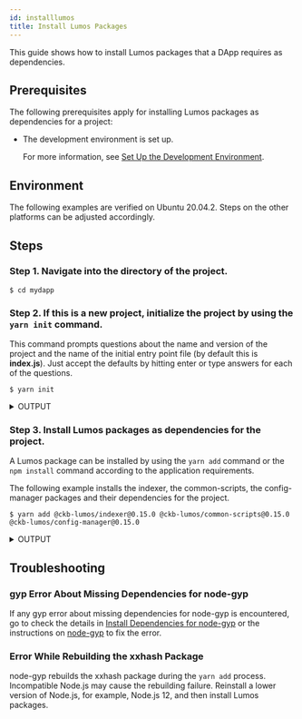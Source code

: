 ```yaml
---
id: installlumos
title: Install Lumos Packages
---
```

This guide shows how to install Lumos packages that a DApp requires as dependencies. <!--For the projects that have already listed Lumos packages as dependencies, just run `yarn install` in the projects directly to install the packages.--> 

## Prerequisites

The following prerequisites apply for installing Lumos packages as dependencies for a project:

- The development environment is set up. 

  For more information, see [Set Up the Development Environment](../preparation/setupsystem).

## Environment

The following examples are verified on Ubuntu 20.04.2. Steps on the other platforms can be adjusted accordingly.

## Steps

### **Step 1. Navigate into the directory of the project.**

```
$ cd mydapp
```

### **Step 2. If this is a new project, initialize the project by using the `yarn init` command.**

This command prompts questions about the name and version of the project and the name of the initial entry point file (by default this is **index.js**). Just accept the defaults by hitting enter or type answers for each of the questions.

```
$ yarn init
```

<details><summary>OUTPUT</summary>
<p>




```shell
yarn init v1.22.5
question name (mydapp):
question version (1.0.0):
question description:
question entry point (index.js):
question repository url:
question author:
question license (MIT):
question private:
success Saved package.json
Done in 44.54s.
```

</p>
</details>

### **Step 3. Install Lumos packages as dependencies for the project.**

A Lumos package can be installed by using the `yarn add` command or the `npm install` command according to the application requirements.

The following example installs the indexer, the common-scripts, the config-manager packages and their dependencies for the project.

```shell
$ yarn add @ckb-lumos/indexer@0.15.0 @ckb-lumos/common-scripts@0.15.0 @ckb-lumos/config-manager@0.15.0
```

<details><summary>OUTPUT</summary>
<p>

```shell
yarn add v1.22.5
info No lockfile found.
[1/4] Resolving packages...
warning @ckb-lumos/indexer > neon-cli@0.4.2: Please upgrade to 0.5.0
warning @ckb-lumos/indexer > request@2.88.2: request has been deprecated, see https://github.com/request/request/issues/3142
warning @ckb-lumos/indexer > node-pre-gyp@0.14.0: Please upgrade to @mapbox/node-pre-gyp: the non-scoped node-pre-gyp package is deprecated and only the @mapbox scoped package will recieve updates in the future
warning @ckb-lumos/indexer > request > har-validator@5.1.5: this library is no longer supported
[2/4] Fetching packages...
[3/4] Linking dependencies...
[4/4] Building fresh packages...
success Saved lockfile.
success Saved 167 new dependencies.
info Direct dependencies
├─ @ckb-lumos/common-scripts@0.15.0
├─ @ckb-lumos/config-manager@0.15.0
└─ @ckb-lumos/indexer@0.15.0
info All dependencies
├─ @ckb-lumos/common-scripts@0.15.0
├─ @ckb-lumos/config-manager@0.15.0
├─ @ckb-lumos/helpers@0.15.0
├─ @ckb-lumos/indexer@0.15.0
├─ @ckb-lumos/rpc@0.15.0
├─ abbrev@1.1.1
├─ ...
├─ ...
├─ wide-align@1.1.3
├─ wordwrap@1.0.0
├─ wordwrapjs@4.0.0
├─ xxhash@0.3.0
└─ yallist@3.1.1
Done in 125.02s.
```

</p>
</details>

## Troubleshooting

### gyp Error About Missing Dependencies for node-gyp

If any gyp error about missing dependencies for node-gyp is encountered, go to check the details in [Install Dependencies for node-gyp](../preparation/setupsystem#install-dependencies-for-node-gyp) or the instructions on [node-gyp](https://github.com/nodejs/node-gyp) to fix the error.

### Error While Rebuilding the xxhash Package

node-gyp rebuilds the xxhash package during the `yarn add` process. Incompatible Node.js may cause the rebuilding failure. Reinstall a lower version of Node.js, for example, Node.js 12, and then install Lumos packages.

